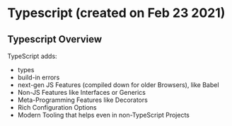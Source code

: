 Typescript (created on Feb 23 2021)
=====

## Typescript Overview

TypeScript adds:
- types
- build-in errors
- next-gen JS Features (compiled down for older Browsers), like Babel
- Non-JS Features like Interfaces or Generics
- Meta-Programming Features like Decorators
- Rich Configuration Options
- Modern Tooling that helps even in non-TypeScript Projects
